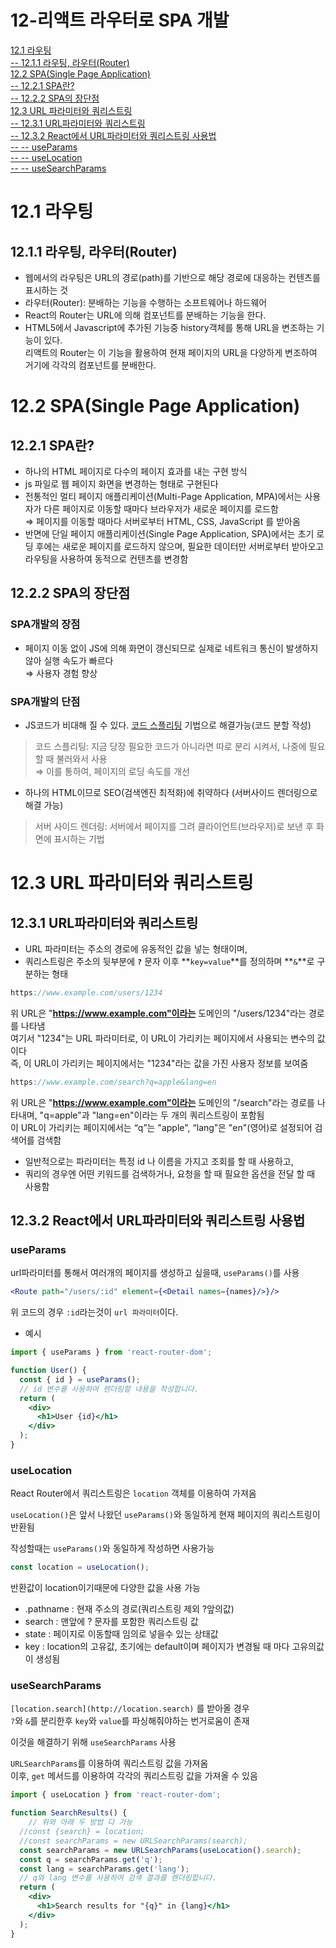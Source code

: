 # 12-리액트 라우터로 SPA 개발  
[12.1 라우팅](#121-라우팅)  
[-- 12.1.1 라우팅, 라우터(Router)](#1211-라우팅-라우터router)  
[12.2 SPA(Single Page Application)](#122-spasingle-page-application)  
[-- 12.2.1 SPA란?](#1221-spa란)  
[-- 12.2.2 SPA의 장단점](#1222-spa의-장단점)  
[12.3 URL 파라미터와 쿼리스트링](#123-url-파라미터와-쿼리스트링)  
[-- 12.3.1 URL파라미터와 쿼리스트링](#1231-url파라미터와-쿼리스트링)  
[-- 12.3.2 React에서 URL파라미터와 쿼리스트링 사용법](#1232-react에서-url파라미터와-쿼리스트링-사용법)  
[-- -- useParams](#useparams)  
[-- -- useLocation](#uselocation)  
[-- -- useSearchParams](#usesearchparams)  

# 12.1 라우팅

## 12.1.1 라우팅, 라우터(Router)

- 웹에서의 라우팅은 URL의 경로(path)를 기반으로 해당 경로에 대응하는 컨텐츠를 표시하는 것
- 라우터(Router): 분배하는 기능을 수행하는 소프트웨어나 하드웨어
- React의 Router는 URL에 의해 컴포넌트를 분배하는 기능을 한다.
- HTML5에서 Javascript에 추가된 기능중 history객체를 통해 URL을 변조하는 기능이 있다.  
리액트의 Router는 이 기능을 활용하여 현재 페이지의 URL을 다양하게 변조하여 거기에 각각의 컴포넌트를 분배한다.

# 12.2 SPA(Single Page Application)

## 12.2.1 SPA란?

- 하나의 HTML 페이지로 다수의 페이지 효과를 내는 구현 방식
- js 파일로 웹 페이지 화면을 변경하는 형태로 구현된다
- 전통적인 멀티 페이지 애플리케이션(Multi-Page Application, MPA)에서는 사용자가 다른 페이지로 이동할 때마다 브라우저가 새로운 페이지를 로드함  
⇒ 페이지를 이동할 때마다 서버로부터 HTML, CSS, JavaScript 를 받아옴
- 반면에 단일 페이지 애플리케이션(Single Page Application, SPA)에서는 초기 로딩 후에는 새로운 페이지를 로드하지 않으며, 필요한 데이터만 서버로부터 받아오고 라우팅을 사용하여 동적으로 컨텐츠를 변경함

## 12.2.2 SPA의 장단점

### SPA개발의 장점

- 페이지 이동 없이 JS에 의해 화면이 갱신되므로 실제로 네트워크 통신이 발생하지 않아 실행 속도가 빠르다  
⇒ 사용자 경험 향상

### SPA개발의 단점

- JS코드가 비대해 질 수 있다. [코드 스플리팅](https://bamtory29.tistory.com/entry/React-%EB%A6%AC%EC%95%A1%ED%8A%B8%EC%97%90%EC%84%9C-%EC%BD%94%EB%93%9C-%EC%8A%A4%ED%94%8C%EB%A6%AC%ED%8C%85) 기법으로 해결가능(코드 분할 작성)

> 코드 스플리팅: 지금 당장 필요한 코드가 아니라면 따로 분리 시켜서, 나중에 필요할 때 불러와서 사용  
⇒ 이를 통하여, 페이지의 로딩 속도를 개선
> 
- 하나의 HTML이므로 SEO(검색엔진 최적화)에 취약하다 (서버사이드 렌더링으로 해결 가능)

> 서버 사이드 렌더링: 서버에서 페이지를 그려 클라이언트(브라우저)로 보낸 후 화면에 표시하는 기법
>

# 12.3 URL 파라미터와 쿼리스트링

## 12.3.1 URL파라미터와 쿼리스트링

- URL 파라미터는 주소의 경로에 유동적인 값을 넣는 형태이며,
- 쿼리스트링은 주소의 뒷부분에 **`?`** 문자 이후 **`key=value`**를 정의하며 **`&`**로 구분하는 형태

```jsx
https://www.example.com/users/1234
```

위 URL은 "**https://www.example.com"이라는** 도메인의 "/users/1234"라는 경로를 나타냄  
여기서 "1234"는 URL 파라미터로, 이 URL이 가리키는 페이지에서 사용되는 변수의 값이다  
즉, 이 URL이 가리키는 페이지에서는 "1234"라는 값을 가진 사용자 정보를 보여줌  

```jsx
https://www.example.com/search?q=apple&lang=en
```

위 URL은 "**https://www.example.com"이라는** 도메인의 "/search"라는 경로를 나타내며,  "q=apple"과 "lang=en"이라는 두 개의 쿼리스트링이 포함됨    
이 URL이 가리키는 페이지에서는 “q”는 "apple", “lang”은 "en"(영어)로 설정되어 검색어를 검색함    

- 일반적으로는 파라미터는 특정 id 나 이름을 가지고 조회를 할 때 사용하고,
- 쿼리의 경우엔 어떤 키워드를 검색하거나, 요청을 할 때 필요한 옵션을 전달 할 때 사용함

## 12.3.2 React에서 URL파라미터와 쿼리스트링 사용법

### useParams

url파라미터를 통해서 여러개의 페이지를 생성하고 싶을때, `useParams()`를 사용  

```jsx
<Route path="/users/:id" element={<Detail names={names}/>}/>
```

위 코드의 경우 `:id`라는것이 `url 파라미터`이다.  

- 예시

```jsx
import { useParams } from 'react-router-dom';

function User() {
  const { id } = useParams();
  // id 변수를 사용하여 렌더링할 내용을 작성합니다.
  return (
    <div>
      <h1>User {id}</h1>
    </div>
  );
}
```

### ****useLocation****

React Router에서 쿼리스트링은 `location` 객체를 이용하여 가져옴  

`useLocation()`은 앞서 나왔던 `useParams()`와 동일하게 현재 페이지의 쿼리스트링이 반환됨  

작성할때는 `useParams()`와 동일하게 작성하면 사용가능  

```jsx
const location = useLocation();
```

반환값이 location이기때문에 다양한 값을 사용 가능  

- .pathname : 현재 주소의 경로(쿼리스트링 제외 ?앞의값)
- search : 맨앞에 ? 문자를 포함한 쿼리스트링 값
- state : 페이지로 이동할때 임의로 넣을수 있는 상태값
- key : location의 고유값, 초기에는 default이며 페이지가 변경될 때 마다 고유의값이 생성됨

### useSearchParams

`[location.search](http://location.search)` 를 받아올 경우  
`?`와 `&`를 분리한후 `key`와 `value`를 파싱해줘야하는 번거로움이 존재  

이것을 해결하기 위해 `useSearchParams` 사용  

`URLSearchParams`를 이용하여 쿼리스트링 값을 가져옴  
이후, `get` 메서드를 이용하여 각각의 쿼리스트링 값을 가져올 수 있음  

```jsx
import { useLocation } from 'react-router-dom';

function SearchResults() {
	// 위와 아래 두 방법 다 가능
  //const {search} = location;
  //const searchParams = new URLSearchParams(search);
  const searchParams = new URLSearchParams(useLocation().search);
  const q = searchParams.get('q');
  const lang = searchParams.get('lang');
  // q와 lang 변수를 사용하여 검색 결과를 렌더링합니다.
  return (
    <div>
      <h1>Search results for "{q}" in {lang}</h1>
    </div>
  );
}
```